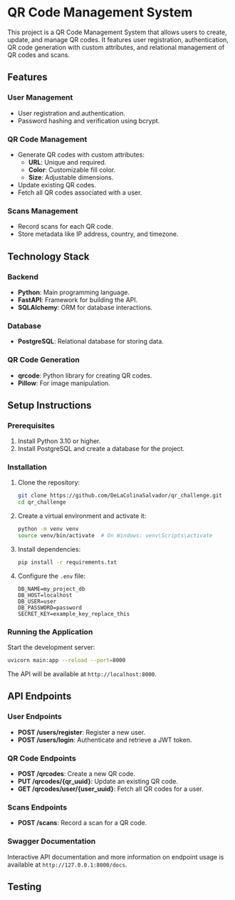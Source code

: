 # QR Code Management System

This project is a QR Code Management System that allows users to create, update, and manage QR codes. It features user registration, authentication, QR code generation with custom attributes, and relational management of QR codes and scans.

## Features

### User Management

- User registration and authentication.
- Password hashing and verification using bcrypt.

### QR Code Management

- Generate QR codes with custom attributes:
  - **URL**: Unique and required.
  - **Color**: Customizable fill color.
  - **Size**: Adjustable dimensions.
- Update existing QR codes.
- Fetch all QR codes associated with a user.

### Scans Management

- Record scans for each QR code.
- Store metadata like IP address, country, and timezone.

## Technology Stack

### Backend

- **Python**: Main programming language.
- **FastAPI**: Framework for building the API.
- **SQLAlchemy**: ORM for database interactions.

### Database

- **PostgreSQL**: Relational database for storing data.

### QR Code Generation

- **qrcode**: Python library for creating QR codes.
- **Pillow**: For image manipulation.

## Setup Instructions

### Prerequisites

1. Install Python 3.10 or higher.
2. Install PostgreSQL and create a database for the project.

### Installation

1. Clone the repository:

   ```bash
   git clone https://github.com/DeLaColinaSalvador/qr_challenge.git
   cd qr_challenge
   ```

2. Create a virtual environment and activate it:

   ```bash
   python -m venv venv
   source venv/bin/activate  # On Windows: venv\Scripts\activate
   ```

3. Install dependencies:

   ```bash
   pip install -r requirements.txt
   ```

4. Configure the `.env` file:

   ```env
   DB_NAME=my_project_db
   DB_HOST=localhost
   DB_USER=user
   DB_PASSWORD=password
   SECRET_KEY=example_key_replace_this
   ```

### Running the Application

Start the development server:

```bash
uvicorn main:app --reload --port=8000
```

The API will be available at `http://localhost:8000`.

## API Endpoints

### User Endpoints

- **POST /users/register**: Register a new user.
- **POST /users/login**: Authenticate and retrieve a JWT token.

### QR Code Endpoints

- **POST /qrcodes**: Create a new QR code.
- **PUT /qrcodes/{qr\_uuid}**: Update an existing QR code.
- **GET /qrcodes/user/{user\_uuid}**: Fetch all QR codes for a user.

### Scans Endpoints

- **POST /scans**: Record a scan for a QR code.

### Swagger Documentation

Interactive API documentation and more information on endpoint usage is available at `http://127.0.0.1:8000/docs`.

## Testing


